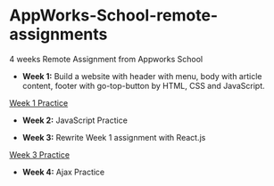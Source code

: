 # AppWorks-School-remote-assignments
4 weeks Remote Assignment from Appworks School

* **Week 1:** Build a website with header with menu, body with article content, footer with go-top-button by HTML, CSS and JavaScript.

[Week 1 Practice](https://maureensayshi.github.io/AppWorks-School-remote-assignments/week-1/)

* **Week 2:** JavaScript Practice

* **Week 3:** Rewrite Week 1 assignment with React.js

[Week 3 Practice](https://maureensayshi.github.io/AppWorks-School-remote-assignments/week-3/Assignment_1/#)

* **Week 4:** Ajax Practice
